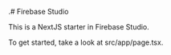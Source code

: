 .# Firebase Studio

This is a NextJS starter in Firebase Studio.

To get started, take a look at src/app/page.tsx.
